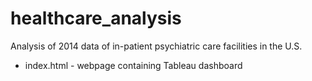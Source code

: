 # healthcare_analysis

Analysis of 2014 data of in-patient psychiatric care facilities in the U.S.

* index.html - webpage containing Tableau dashboard
